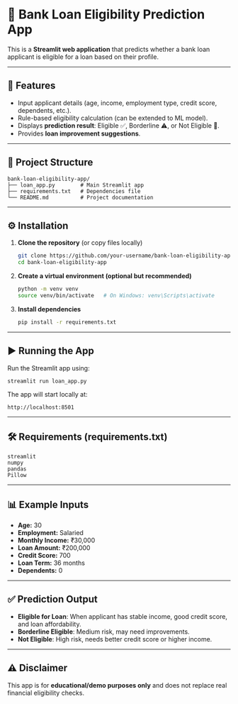 # 🏦 Bank Loan Eligibility Prediction App

This is a **Streamlit web application** that predicts whether a bank loan applicant is eligible for a loan based on their profile.

---

## 📌 Features
- Input applicant details (age, income, employment type, credit score, dependents, etc.).
- Rule-based eligibility calculation (can be extended to ML model).
- Displays **prediction result**: Eligible ✅, Borderline ⚠️, or Not Eligible 🚫.
- Provides **loan improvement suggestions**.

---

## 📂 Project Structure
```
bank-loan-eligibility-app/
├── loan_app.py        # Main Streamlit app
├── requirements.txt   # Dependencies file
└── README.md          # Project documentation
```

---

## ⚙️ Installation

1. **Clone the repository** (or copy files locally)
   ```bash
   git clone https://github.com/your-username/bank-loan-eligibility-app.git
   cd bank-loan-eligibility-app
   ```

2. **Create a virtual environment (optional but recommended)**
   ```bash
   python -m venv venv
   source venv/bin/activate   # On Windows: venv\Scripts\activate
   ```

3. **Install dependencies**
   ```bash
   pip install -r requirements.txt
   ```

---

## ▶️ Running the App

Run the Streamlit app using:
```bash
streamlit run loan_app.py
```

The app will start locally at:
```
http://localhost:8501
```

---

## 🛠️ Requirements (requirements.txt)
```
streamlit
numpy
pandas
Pillow
```

---

## 📊 Example Inputs
- **Age:** 30  
- **Employment:** Salaried  
- **Monthly Income:** ₹30,000  
- **Loan Amount:** ₹200,000  
- **Credit Score:** 700  
- **Loan Term:** 36 months  
- **Dependents:** 0  

---

## ✅ Prediction Output
- **Eligible for Loan**: When applicant has stable income, good credit score, and loan affordability.  
- **Borderline Eligible**: Medium risk, may need improvements.  
- **Not Eligible**: High risk, needs better credit score or higher income.  

---

## ⚠️ Disclaimer
This app is for **educational/demo purposes only** and does not replace real financial eligibility checks.
